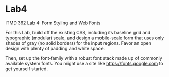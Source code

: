 # Lab4
ITMD 362 Lab 4: Form Styling and Web Fonts

For this Lab, build off the existing CSS, including its baseline grid and typographic (modular) scale, and design a mobile-scale form that uses only shades of gray (no solid borders) for the input regions. Favor an open design with plenty of padding and white space.

Then, set up the font-family with a robust font stack made up of commonly available system fonts. You might use a site like https://fonts.google.com to get yourself started.
